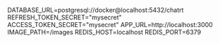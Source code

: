 DATABASE_URL=postgresql://docker@localhost:5432/chatrt
REFRESH_TOKEN_SECRET="mysecret"
ACCESS_TOKEN_SECRET="mysecret"
APP_URL=http://localhost:3000
IMAGE_PATH=/images
REDIS_HOST=localhost
REDIS_PORT=6379